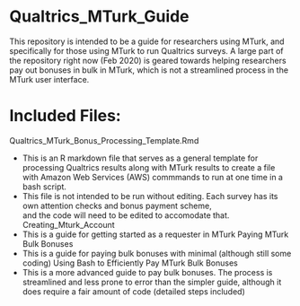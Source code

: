 # Qualtrics_MTurk_Guide

This repository is intended to be a guide for researchers using MTurk, and specifically for those using MTurk to run Qualtrics surveys. A large part of the repository right now (Feb 2020) is geared towards helping researchers pay out bonuses in bulk in MTurk, which is not a streamlined process in the MTurk user interface.

# Included Files:
Qualtrics_MTurk_Bonus_Processing_Template.Rmd
  - This is an R markdown file that serves as a general template for processing Qualtrics results along with MTurk results to 
    create a file with Amazon Web Services (AWS) commmands to run at one time in a bash script.
  - This file is not intended to be run without editing. Each survey has its own attention checks and bonus payment scheme,   
    and the code will need to be edited to accomodate that.
Creating_Mturk_Account
  - This is a guide for getting started as a requester in MTurk
Paying MTurk Bulk Bonuses
  - This is a guide for paying bulk bonuses with minimal (although still some coding)
Using Bash to Efficiently Pay MTurk Bulk Bonuses
  - This is a more advanced guide to pay bulk bonuses. The process is streamlined and less prone to error than the simpler 
    guide, although it does require a fair amount of code (detailed steps included)
